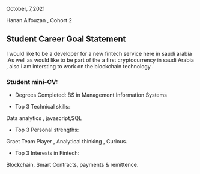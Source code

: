 October, 7,2021 

Hanan Alfouzan , Cohort 2

## Student Career Goal Statement


I would like to be a developer for a new fintech service here in saudi arabia .As well as  would like to be part of the a first cryptocurrency in saudi Arabia , also i am intersting  to work on the blockchain technology .


### Student mini-CV:

- Degrees Completed:
BS in Management Information Systems

- Top 3 Technical skills: 

Data analytics , javascript,SQL 

- Top 3 Personal strengths:

Graet Team Player , Analytical thinking , Curious.

- Top 3 Interests in Fintech:

Blockchain, Smart Contracts, payments & remittence.

